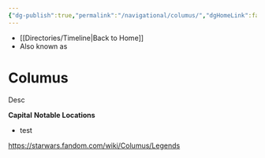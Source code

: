```yaml
---
{"dg-publish":true,"permalink":"/navigational/columus/","dgHomeLink":false}
---
```


- [[Directories/Timeline\|Back to Home]]
- Also known as 

# Columus
Desc

**Capital**
**Notable Locations**
- test

https://starwars.fandom.com/wiki/Columus/Legends
